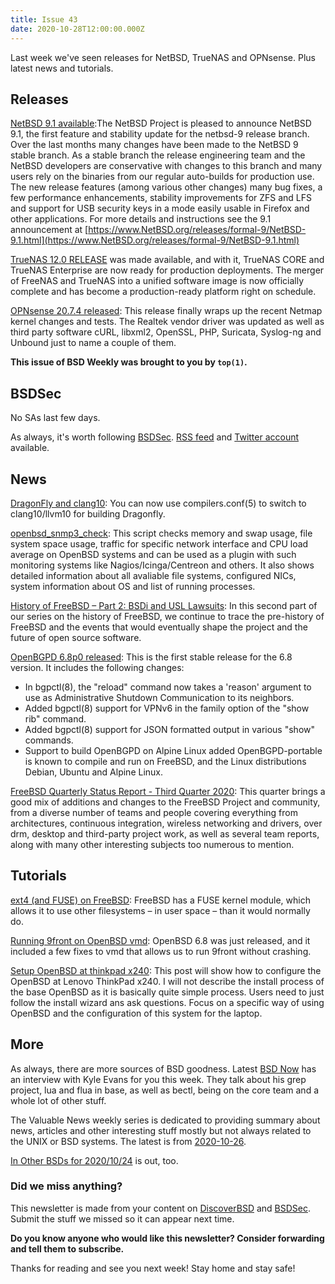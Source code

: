 ```yaml
---
title: Issue 43
date: 2020-10-28T12:00:00.000Z
---
```


Last week we've seen releases for NetBSD, TrueNAS and OPNsense. Plus latest news and tutorials.

<!-- more -->

## Releases

[NetBSD 9.1 available](https://bsdsec.net/articles/netbsd-9-1-available?utm_source=bsdweekly):The NetBSD Project is pleased to announce NetBSD 9.1, the first feature and stability update for the netbsd-9 release branch. Over the last months many changes have been made to the NetBSD 9 stable branch. As a stable branch the release engineering team and the NetBSD developers are conservative with changes to this branch and many users rely on the binaries from our regular auto-builds for production use. The new release features (among various other changes) many bug fixes, a few performance enhancements, stability improvements for ZFS and LFS and support for USB security keys in a mode easily usable in Firefox and other applications. For more details and instructions see the 9.1 announcement at [https://www.NetBSD.org/releases/formal-9/NetBSD-9.1.html](https://www.NetBSD.org/releases/formal-9/NetBSD-9.1.html)

[TrueNAS 12.0 RELEASE](https://www.ixsystems.com/blog/truenas-12-0-is-released/?utm_source=bsdweekly) was made available, and with it, TrueNAS CORE and TrueNAS Enterprise are now ready for production deployments. The merger of FreeNAS and TrueNAS into a unified software image is now officially complete and has become a production-ready platform right on schedule.

[OPNsense 20.7.4 released](https://opnsense.org/opnsense-20-7-4-released/?utm_source=bsdweekly): This release finally wraps up the recent Netmap kernel changes and tests. The Realtek vendor driver was updated as well as third party software cURL, libxml2, OpenSSL, PHP, Suricata, Syslog-ng and Unbound just to name a couple of them.

**This issue of BSD Weekly was brought to you by `top(1)`.**

## BSDSec

No SAs last few days.

As always, it's worth following [BSDSec](https://bsdsec.net). [RSS feed](https://bsdsec.net/articles.atom) and [Twitter account](https://twitter.com/bsdsec) available.

## News

[DragonFly and clang10](https://www.dragonflydigest.com/2020/10/26/25101.html?utm_source=bsdweekly): You can now use compilers.conf(5) to switch to clang10/llvm10 for building Dragonfly.

[openbsd_snmp3_check](https://github.com/alexander-naumov/openbsd_snmp3_check?utm_source=bsdweekly): This script checks memory and swap usage, file system space usage, traffic for specific network interface and CPU load average on OpenBSD systems and can be used as a plugin with such monitoring systems like Nagios/Icinga/Centreon and others. It also shows detailed information about all avaliable file systems, configured NICs, system information about OS and list of running processes.

[History of FreeBSD – Part 2: BSDi and USL Lawsuits](https://klarasystems.com/articles/history-of-freebsd-part-2-bsdi-and-usl-lawsuits/?utm_source=bsdweekly): In this second part of our series on the history of FreeBSD, we continue to trace the pre-history of FreeBSD and the events that would eventually shape the project and the future of open source software.

[OpenBGPD 6.8p0 released](https://bsdsec.net/articles/openbgpd-6-8p0-released?utm_source=bsdweekly): This is the first stable release for the 6.8 version. It includes the following changes:

- In bgpctl(8), the "reload" command now takes a 'reason' argument to use as Administrative Shutdown Communication to its neighbors.
- Added bgpctl(8) support for VPNv6 in the family option of the "show rib" command.
- Added bgpctl(8) support for JSON formatted output in various "show" commands.
- Support to build OpenBGPD on Alpine Linux added OpenBGPD-portable is known to compile and run on FreeBSD, and the Linux distributions Debian, Ubuntu and Alpine Linux.

[FreeBSD Quarterly Status Report - Third Quarter 2020](https://bsdsec.net/articles/freebsd-announce-freebsd-quarterly-status-report-third-quarter-2020?utm_source=bsdweekly): This quarter brings a good mix of additions and changes to the FreeBSD Project and community, from a diverse number of teams and people covering everything from architectures, continuous integration, wireless networking and drivers, over drm, desktop and third-party project work, as well as several team reports, along with many other interesting subjects too numerous to mention.

## Tutorials

[ext4 (and FUSE) on FreeBSD](https://euroquis.nl/freebsd/2020/10/26/fuse.html?utm_source=bsdweekly): FreeBSD has a FUSE kernel module, which allows it to use other filesystems – in user space – than it would normally do.

[Running 9front on OpenBSD vmd](https://armeye.github.io/posts/p9obsd.html?utm_source=bsdweekly): OpenBSD 6.8 was just released, and it included a few fixes to vmd that allows us to run 9front without crashing.

[Setup OpenBSD at thinkpad x240](https://jacekkowalczyk82.github.io/update/manuals/bsd/2020/10/21/setup-openbsd-at-thinkpad-x240.html?utm_source=bsdweekly): This post will show how to configure the OpenBSD at Lenovo ThinkPad x240. I will not describe the install process of the base OpenBSD as it is basically quite simple process. Users need to just follow the install wizard ans ask questions. Focus on a specific way of using OpenBSD and the configuration of this system for the laptop.

## More

As always, there are more sources of BSD goodness. Latest [BSD Now](https://www.bsdnow.tv/373?utm_source=bsdweekly) has an interview with Kyle Evans for you this week. They talk about his grep project, lua and flua in base, as well as bectl, being on the core team and a whole lot of other stuff.

The Valuable News weekly series is dedicated to providing summary about news, articles and other interesting stuff mostly but not always related to the UNIX or BSD systems. The latest is from [2020-10-26](https://vermaden.wordpress.com/2020/10/26/valuable-news-2020-10-26/?utm_source=bsdweekly).

[In Other BSDs for 2020/10/24](https://www.dragonflydigest.com/2020/10/24/25084.html?utm_source=bsdweekly) is out, too.

### Did we miss anything?

This newsletter is made from your content on [DiscoverBSD](https://discoverbsd.com) and [BSDSec](https://bsdsec.net). Submit the stuff we missed so it can appear next time.

**Do you know anyone who would like this newsletter? Consider forwarding and tell them to subscribe.**

Thanks for reading and see you next week! Stay home and stay safe!
